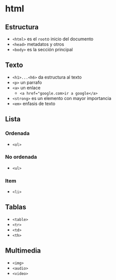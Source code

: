 # html

## Estructura
- `<html>` es el `root`o inicio del documento
- `<head>` metadatos y otros
- `<body>` es la sección principal
## Texto
- `<h1>...<h6>` da estructura al texto
- `<p>` un parrafo
- `<a>` un enlace
    - `<a href="google.com>ir a google</a>`
- `<strong>` es un elemento con mayor importancia
- `<em>` enfasis de texto
## Lista
### Ordenada
- `<ol>`
### No ordenada
- `<ul>`
### Item
- `<li>`
## Tablas
- `<table>`
- `<tr>`
- `<td>`
- `<th>`
## Multimedia
- `<img>`
- `<audio>`
- `<video>`